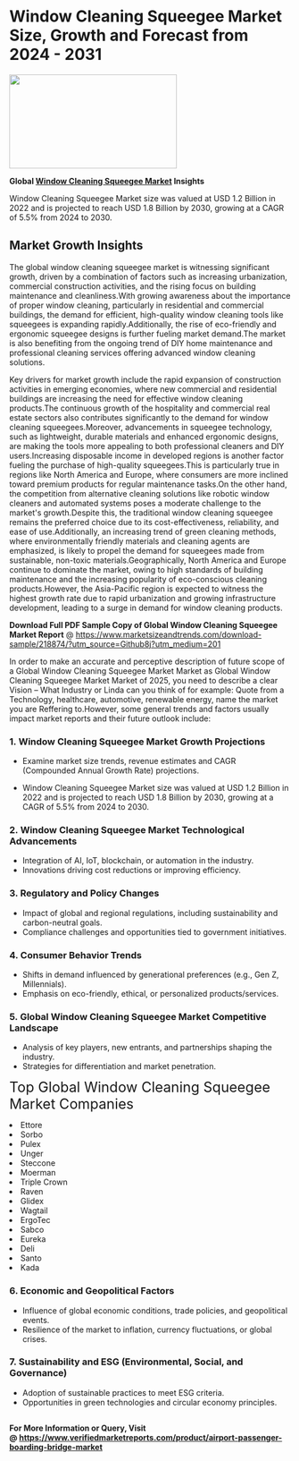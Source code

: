 <H1>Window Cleaning Squeegee Market Size, Growth and Forecast from 2024 - 2031</H1><img class="aligncenter size-medium wp-image-584254" src="https://thirdeyenews.in/wp-content/uploads/2024/09/Global-Market-Research-300x168.jpeg" alt="" width="300" height="168" /><p><strong>Global&nbsp;<a href="https://www.marketsizeandtrends.com/download-sample/218874/?utm_source=Github8j?utm_medium=201">Window Cleaning Squeegee Market</a> Insights</strong></p><p>Window Cleaning Squeegee Market size was valued at USD 1.2 Billion in 2022 and is projected to reach USD 1.8 Billion by 2030, growing at a CAGR of 5.5% from 2024 to 2030.</p><p><h2>Market Growth Insights</h2> <p>The global window cleaning squeegee market is witnessing significant growth, driven by a combination of factors such as increasing urbanization, commercial construction activities, and the rising focus on building maintenance and cleanliness.With growing awareness about the importance of proper window cleaning, particularly in residential and commercial buildings, the demand for efficient, high-quality window cleaning tools like squeegees is expanding rapidly.Additionally, the rise of eco-friendly and ergonomic squeegee designs is further fueling market demand.The market is also benefiting from the ongoing trend of DIY home maintenance and professional cleaning services offering advanced window cleaning solutions.</p> <p>Key drivers for market growth include the rapid expansion of construction activities in emerging economies, where new commercial and residential buildings are increasing the need for effective window cleaning products.The continuous growth of the hospitality and commercial real estate sectors also contributes significantly to the demand for window cleaning squeegees.Moreover, advancements in squeegee technology, such as lightweight, durable materials and enhanced ergonomic designs, are making the tools more appealing to both professional cleaners and DIY users.Increasing disposable income in developed regions is another factor fueling the purchase of high-quality squeegees.This is particularly true in regions like North America and Europe, where consumers are more inclined toward premium products for regular maintenance tasks.On the other hand, the competition from alternative cleaning solutions like robotic window cleaners and automated systems poses a moderate challenge to the market's growth.Despite this, the traditional window cleaning squeegee remains the preferred choice due to its cost-effectiveness, reliability, and ease of use.Additionally, an increasing trend of green cleaning methods, where environmentally friendly materials and cleaning agents are emphasized, is likely to propel the demand for squeegees made from sustainable, non-toxic materials.Geographically, North America and Europe continue to dominate the market, owing to high standards of building maintenance and the increasing popularity of eco-conscious cleaning products.However, the Asia-Pacific region is expected to witness the highest growth rate due to rapid urbanization and growing infrastructure development, leading to a surge in demand for window cleaning products.<p><span class=""><strong>Download Full PDF Sample Copy of Global Window Cleaning Squeegee Market Report</strong> @ <a href="https://www.marketsizeandtrends.com/download-sample/218874/?utm_source=Github8j?utm_medium=201" target="_blank">https://www.marketsizeandtrends.com/download-sample/218874/?utm_source=Github8j?utm_medium=201</a></span></p><p>In order to make an accurate and perceptive description of future scope of a Global&nbsp;Window Cleaning Squeegee Market Market as Global&nbsp;Window Cleaning Squeegee Market Market of 2025, you need to describe a clear Vision &ndash; What Industry or Linda can you think of for example: Quote from a Technology, healthcare, automotive, renewable energy, name the market you are Reffering to.However, some general trends and factors usually impact market reports and their future outlook include:</p><h3>1.&nbsp;<strong>Window Cleaning Squeegee Market Growth Projections</strong></h3><ul><li>Examine market size trends, revenue estimates and CAGR (Compounded Annual Growth Rate) projections.</li><li><p>Window Cleaning Squeegee Market size was valued at USD 1.2 Billion in 2022 and is projected to reach USD 1.8 Billion by 2030, growing at a CAGR of 5.5% from 2024 to 2030.</p></li></ul><h3>2.&nbsp;<strong>Window Cleaning Squeegee Market Technological Advancements</strong></h3><ul><li>Integration of AI, IoT, blockchain, or automation in the industry.</li><li>Innovations driving cost reductions or improving efficiency.</li></ul><h3>3.&nbsp;<strong>Regulatory and Policy Changes</strong></h3><ul><li>Impact of global and regional regulations, including sustainability and carbon-neutral goals.</li><li>Compliance challenges and opportunities tied to government initiatives.</li></ul><h3>4.&nbsp;<strong>Consumer Behavior Trends</strong></h3><ul><li>Shifts in demand influenced by generational preferences (e.g., Gen Z, Millennials).</li><li>Emphasis on eco-friendly, ethical, or personalized products/services.</li></ul><h3>5.&nbsp;<strong>Global Window Cleaning Squeegee Market Competitive Landscape</strong></h3><ul><li>Analysis of key players, new entrants, and partnerships shaping the industry.</li><li>Strategies for differentiation and market penetration.</li></ul><p data-pm-slice="1 1 []"><span style="color: inherit; font-family: inherit; font-size: 25px;">Top Global Window Cleaning Squeegee Market Companies</span></p><div class="" data-test-id=""><p><li>Ettore</li><li> Sorbo</li><li> Pulex</li><li> Unger</li><li> Steccone</li><li> Moerman</li><li> Triple Crown</li><li> Raven</li><li> Glidex</li><li> Wagtail</li><li> ErgoTec</li><li> Sabco</li><li> Eureka</li><li> Deli</li><li> Santo</li><li> Kada</li></p></div><h3>6.&nbsp;<strong>Economic and Geopolitical Factors</strong></h3><ul><li>Influence of global economic conditions, trade policies, and geopolitical events.</li><li>Resilience of the market to inflation, currency fluctuations, or global crises.</li></ul><h3>7.&nbsp;<strong>Sustainability and ESG (Environmental, Social, and Governance)</strong></h3><ul><li>Adoption of sustainable practices to meet ESG criteria.</li><li>Opportunities in green technologies and circular economy principles.</li></ul><h2><strong style="font-size: 14px;">For More Information or Query, Visit @&nbsp;</strong><a style="background-color: #ffffff; font-size: 14px;" href="https://www.marketsizeandtrends.com/report/window-cleaning-squeegee-market/" target="_blank">https://www.verifiedmarketreports.com/product/airport-passenger-boarding-bridge-market</a></h2>